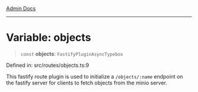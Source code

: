[Admin Docs](/)

***

# Variable: objects

> `const` **objects**: `FastifyPluginAsyncTypebox`

Defined in: src/routes/objects.ts:9

This fastify route plugin is used to initialize a `/objects/:name` endpoint on the fastify server for clients to fetch objects from the minio server.

